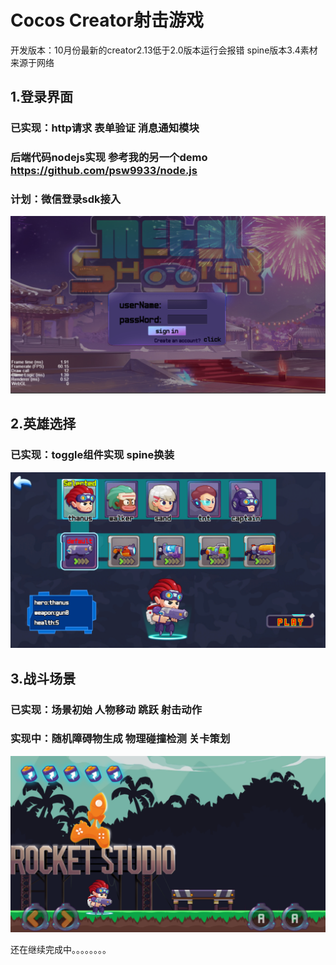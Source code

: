 # Cocos Creator射击游戏
开发版本：10月份最新的creator2.13低于2.0版本运行会报错  spine版本3.4素材来源于网络

## 1.登录界面
### 已实现：http请求 表单验证 消息通知模块
### 后端代码nodejs实现 参考我的另一个demo https://github.com/psw9933/node.js
### 计划：微信登录sdk接入
![登录界面运行截图](https://github.com/psw9933/ccc-Demo/blob/master/Snipaste_2019-10-10_11-19-57.png)
## 2.英雄选择
### 已实现：toggle组件实现 spine换装
![英雄选择运行截图](https://github.com/psw9933/ccc-Demo/blob/master/Snipaste_2019-10-10_11-20-08.png)
## 3.战斗场景
### 已实现：场景初始 人物移动 跳跃 射击动作
### 实现中：随机障碍物生成 物理碰撞检测 关卡策划
![战斗场景运行截图](https://github.com/psw9933/ccc-Demo/blob/master/Snipaste_2019-10-10_11-20-19.png)

还在继续完成中。。。。。。。。